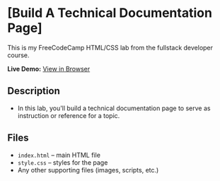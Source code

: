 # [Build A Technical Documentation Page]

This is my FreeCodeCamp HTML/CSS lab from the fullstack developer course.

**Live Demo:** [View in Browser](https://yourusername.github.io/FCC-projects/HTML-CSS/[Lab-Folder-Name]/index.html)

## Description

- In this lab, you'll build a technical documentation page to serve as instruction or reference for a topic.

## Files

- `index.html` – main HTML file
- `style.css` – styles for the page
- Any other supporting files (images, scripts, etc.)
